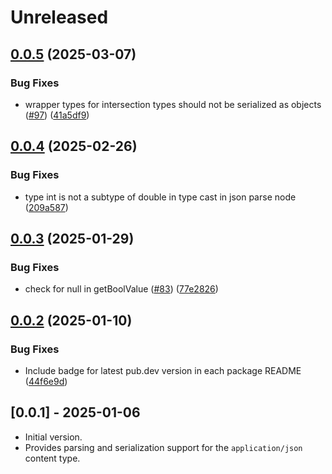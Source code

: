 # Unreleased

## [0.0.5](https://github.com/microsoft/kiota-dart/compare/microsoft_kiota_serialization_json-v0.0.4...microsoft_kiota_serialization_json-v0.0.5) (2025-03-07)


### Bug Fixes

* wrapper types for intersection types should not be serialized as objects ([#97](https://github.com/microsoft/kiota-dart/issues/97)) ([41a5df9](https://github.com/microsoft/kiota-dart/commit/41a5df9b6845b9e15e37d5cc110f15f692cd40ab))

## [0.0.4](https://github.com/microsoft/kiota-dart/compare/microsoft_kiota_serialization_json-v0.0.3...microsoft_kiota_serialization_json-v0.0.4) (2025-02-26)


### Bug Fixes

* type int is not a subtype of double in type cast in json parse node ([209a587](https://github.com/microsoft/kiota-dart/commit/209a587222f166ef2e82d2a777e85b5329173f74))

## [0.0.3](https://github.com/microsoft/kiota-dart/compare/microsoft_kiota_serialization_json-v0.0.2...microsoft_kiota_serialization_json-v0.0.3) (2025-01-29)


### Bug Fixes

* check for null in getBoolValue ([#83](https://github.com/microsoft/kiota-dart/issues/83)) ([77e2826](https://github.com/microsoft/kiota-dart/commit/77e282639802bd427d0b3a28c31a29dd69f3c1f6))

## [0.0.2](https://github.com/microsoft/kiota-dart/compare/microsoft_kiota_serialization_json-v0.0.1...microsoft_kiota_serialization_json-v0.0.2) (2025-01-10)


### Bug Fixes

* Include badge for latest pub.dev version in each package README ([44f6e9d](https://github.com/microsoft/kiota-dart/commit/44f6e9ddd486b70ca8e18a1a41df85d641f9561c))

## [0.0.1] - 2025-01-06

- Initial version.
- Provides parsing and serialization support for the `application/json` content type.
